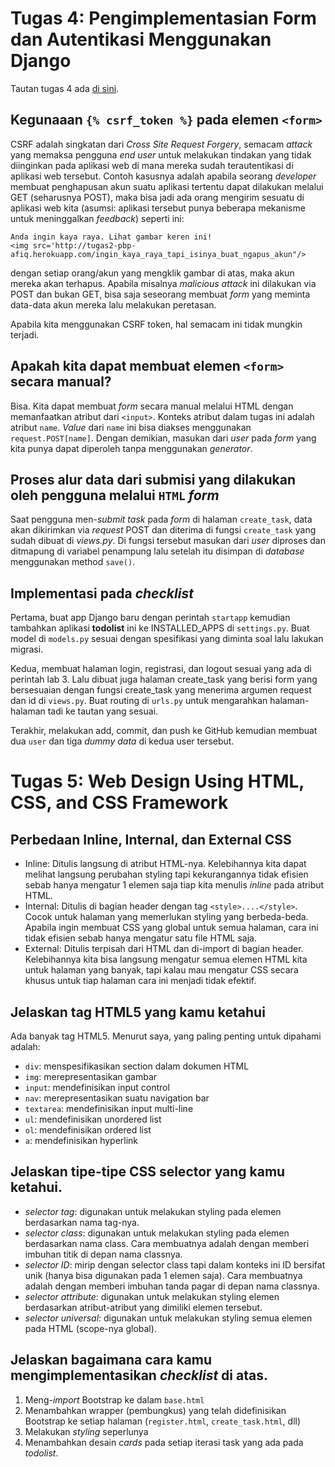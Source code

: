# Tugas 4: Pengimplementasian Form dan Autentikasi Menggunakan Django

Tautan tugas 4 ada [di sini](https://tugas2-pbp-afiq.herokuapp.com/todolist/).

## Kegunaaan `{% csrf_token %}` pada elemen `<form>`
CSRF adalah singkatan dari *Cross Site Request Forgery*, semacam *attack* yang memaksa pengguna *end user* untuk melakukan tindakan yang tidak diinginkan pada aplikasi web di mana mereka sudah terautentikasi di aplikasi web tersebut. Contoh kasusnya adalah apabila seorang *developer* membuat penghapusan akun suatu aplikasi tertentu dapat dilakukan melalui GET (seharusnya POST), maka bisa jadi ada orang mengirim sesuatu di aplikasi web kita (asumsi: aplikasi tersebut punya beberapa mekanisme untuk meninggalkan *feedback*) seperti ini:
```
Anda ingin kaya raya. Lihat gambar keren ini!
<img src='http://tugas2-pbp-afiq.herokuapp.com/ingin_kaya_raya_tapi_isinya_buat_ngapus_akun"/>
```
dengan setiap orang/akun yang mengklik gambar di atas, maka akun mereka akan terhapus. Apabila misalnya *malicious attack* ini dilakukan via POST dan bukan GET, bisa saja seseorang membuat *form* yang meminta data-data akun mereka lalu melakukan peretasan.

Apabila kita menggunakan CSRF token, hal semacam ini tidak mungkin terjadi.

## Apakah kita dapat membuat elemen `<form>` secara manual?
Bisa. Kita dapat membuat *form* secara manual melalui HTML dengan memanfaatkan atribut dari `<input>`. Konteks atribut dalam tugas ini adalah atribut `name`. *Value* dari `name` ini bisa diakses menggunakan `request.POST[name]`. Dengan demikian, masukan dari *user* pada *form* yang kita punya dapat diperoleh tanpa menggunakan *generator*.

## Proses alur data dari submisi yang dilakukan oleh pengguna melalui `HTML` *form*
Saat pengguna men-*submit* *task* pada *form* di halaman `create_task`, data akan dikirimkan via *request* POST dan diterima di fungsi `create_task` yang sudah dibuat di *views.py*. Di fungsi tersebut masukan dari *user* diproses dan ditmapung di variabel penampung lalu setelah itu disimpan di *database* menggunakan method `save()`.

## Implementasi pada *checklist*
Pertama, buat app Django baru dengan perintah `startapp` kemudian tambahkan aplikasi **todolist** ini ke INSTALLED_APPS di `settings.py`. Buat model di `models.py` sesuai dengan spesifikasi yang diminta soal lalu lakukan migrasi. 

Kedua, membuat halaman login, registrasi, dan logout sesuai yang ada di perintah lab 3. Lalu dibuat juga halaman create_task yang berisi form yang bersesuaian dengan fungsi create_task yang menerima argumen request dan id di `views.py`. Buat routing di `urls.py` untuk mengarahkan halaman-halaman tadi ke tautan yang sesuai.

Terakhir, melakukan add, commit, dan push ke GitHub kemudian membuat dua `user` dan tiga *dummy data* di kedua user tersebut. 

# Tugas 5: Web Design Using HTML, CSS, and CSS Framework
## Perbedaan Inline, Internal, dan External CSS
- Inline: Ditulis langsung di atribut HTML-nya. Kelebihannya kita dapat melihat langsung perubahan styling tapi kekurangannya tidak efisien sebab hanya mengatur 1 elemen saja tiap kita menulis *inline* pada atribut HTML.
- Internal: Ditulis di bagian header dengan tag `<style>....</style>`. Cocok untuk halaman yang memerlukan styling yang berbeda-beda. Apabila ingin membuat CSS yang global untuk semua halaman, cara ini tidak efisien sebab hanya mengatur satu file HTML saja.
- External: Ditulis terpisah dari HTML dan di-import di bagian header. Kelebihannya kita bisa langsung mengatur semua elemen HTML kita untuk halaman yang banyak, tapi kalau mau mengatur CSS secara khusus untuk tiap halaman cara ini menjadi tidak efektif.

## Jelaskan tag HTML5 yang kamu ketahui
Ada banyak tag HTML5. Menurut saya, yang paling penting untuk dipahami adalah:
- `div`: menspesifikasikan section dalam dokumen HTML
- `img`: merepresentasikan gambar
- `input`: mendefinisikan input control
- `nav`: merepresentasikan suatu navigation bar
- `textarea`: mendefinisikan input multi-line
- `ul`: mendefinisikan unordered list
- `ol`: mendefinisikan ordered list
- `a`: mendefinisikan hyperlink

## Jelaskan tipe-tipe CSS selector yang kamu ketahui.
- *selector tag*: digunakan untuk melakukan styling pada elemen berdasarkan nama tag-nya.
- *selector class*: digunakan untuk melakukan styling pada elemen berdasarkan nama class. Cara membuatnya adalah dengan memberi imbuhan titik di depan nama classnya. 
- *selector ID*: mirip dengan selector class tapi dalam konteks ini ID bersifat unik (hanya bisa digunakan pada 1 elemen saja). Cara membuatnya adalah dengan memberi imbuhan tanda pagar di depan nama classnya.
- *selector attribute*: digunakan untuk melakukan styling elemen berdasarkan atribut-atribut yang dimiliki elemen tersebut. 
- *selector universal*: digunakan untuk melakukan styling semua elemen pada HTML (scope-nya global). 

## Jelaskan bagaimana cara kamu mengimplementasikan *checklist* di atas.
1. Meng-*import* Bootstrap ke dalam `base.html`
2. Menambahkan wrapper (pembungkus) yang telah didefinisikan Bootstrap ke setiap halaman (`register.html`, `create_task.html`, dll)
3. Melakukan *styling* seperlunya
4. Menambahkan desain *cards* pada setiap iterasi task yang ada pada *todolist*.
